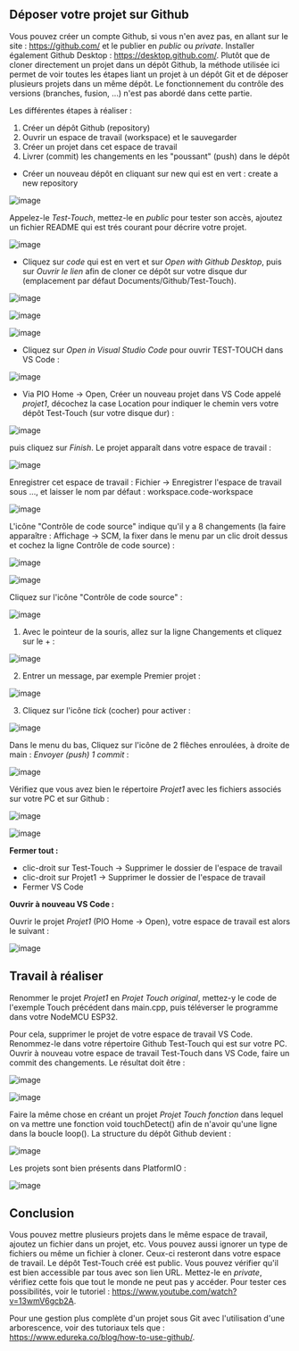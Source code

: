 ## Déposer votre projet sur Github

Vous pouvez créer un compte Github, si vous n'en avez pas, en allant sur le site : https://github.com/ et le publier en *public* ou *private*. Installer également Github Desktop : https://desktop.github.com/. Plutôt que de cloner directement un projet dans un dépôt Github, la méthode utilisée ici permet de voir toutes les étapes liant un projet à un dépôt Git et de déposer plusieurs projets dans un même dépôt. Le fonctionnement du contrôle des versions (branches, fusion, ...) n'est pas abordé dans cette partie.

Les différentes étapes à réaliser :
1. Créer un dépôt Github (repository)
2. Ouvrir un espace de travail (workspace) et le sauvegarder
3. Créer un projet dans cet espace de travail
4. Livrer (commit) les changements en les "poussant" (push) dans le dépôt

* Créer un nouveau dépôt en cliquant sur new qui est en vert : create a new repository

![image](https://user-images.githubusercontent.com/44494044/130114629-a24f5578-4f8e-4604-8485-11acc1b23c6d.png)

Appelez-le *Test-Touch*, mettez-le en *public* pour tester son accès, ajoutez un fichier README qui est trés courant pour décrire votre projet.

![image](https://user-images.githubusercontent.com/44494044/130115247-344ec227-108a-439b-ab85-7716b82f25a3.png)

* Cliquez sur *code* qui est en vert et sur *Open with Github Desktop*, puis sur *Ouvrir le lien* afin de cloner ce dépôt sur votre disque dur (emplacement par défaut Documents/Github/Test-Touch).

![image](https://user-images.githubusercontent.com/44494044/130192203-f3c4eab3-fb44-4cb2-b783-2e2e8264566b.png)

![image](https://user-images.githubusercontent.com/44494044/130192223-6bd2a583-3b23-48f9-8461-26326143cab0.png)

![image](https://user-images.githubusercontent.com/44494044/130192240-3300d424-6d69-4158-9216-a68f64645862.png)


* Cliquez sur *Open in Visual Studio Code* pour ouvrir TEST-TOUCH dans VS Code :

![image](https://user-images.githubusercontent.com/44494044/130192696-dc07e516-b023-4241-9637-f6b082784d3d.png)

* Via PIO Home -> Open, Créer un nouveau projet dans VS Code appelé *projet1*, décochez la case Location pour indiquer le chemin vers votre dépôt Test-Touch (sur votre disque dur) :

![image](https://user-images.githubusercontent.com/44494044/130193239-d9aff7fa-1fe7-443e-bdf2-9cea38e5c2cf.png)

puis cliquez sur *Finish*. Le projet apparaît dans votre espace de travail :

![image](https://user-images.githubusercontent.com/44494044/130193479-a9ed08aa-559a-4347-a8ed-eca748ca2dd3.png)

Enregistrer cet espace de travail : Fichier -> Enregistrer l'espace de travail sous ..., et laisser le nom par défaut : workspace.code-workspace

![image](https://user-images.githubusercontent.com/44494044/130193784-e4b9a5e4-fcfb-4938-a572-86aa9aa3d68e.png)

L'icône "Contrôle de code source" indique qu'il y a 8 changements (la faire apparaître : Affichage -> SCM, la fixer dans le menu par un clic droit dessus et cochez la ligne Contrôle de code source) :

![image](https://user-images.githubusercontent.com/44494044/130194720-a7283e37-1f9d-4b8a-bc69-df317a15e33b.png)

![image](https://user-images.githubusercontent.com/44494044/130194947-17204f66-1faa-4a06-9bd1-9efdc4707534.png)

Cliquez sur l'icône "Contrôle de code source" :

![image](https://user-images.githubusercontent.com/44494044/130195185-f0035ad6-10bf-41fd-aad5-eb4f9498dc2a.png)


1. Avec le pointeur de la souris, allez sur la ligne Changements et cliquez sur le + :

![image](https://user-images.githubusercontent.com/44494044/130142309-90bb363c-0d59-4170-861e-0d77d19ed491.png)

2. Entrer un message, par exemple Premier projet :

![image](https://user-images.githubusercontent.com/44494044/130142098-485be522-a5f2-4e94-89ae-0cd89dc83bfa.png)

3. Cliquez sur l'icône *tick* (cocher) pour activer :

![image](https://user-images.githubusercontent.com/44494044/130142410-88496d57-fbbb-4b80-a175-51f857e3a618.png)

Dans le menu du bas, Cliquez sur l'icône de 2 flêches enroulées, à droite de main :  *Envoyer (push) 1 commit* :

![image](https://user-images.githubusercontent.com/44494044/130143105-c73b3410-076d-41ed-aacc-d13e1d321c26.png)

Vérifiez que vous avez bien le répertoire *Projet1* avec les fichiers associés sur votre PC et sur Github :

![image](https://user-images.githubusercontent.com/44494044/130196176-45d06512-41c7-4eac-b2b2-16333c2f88ae.png)

![image](https://user-images.githubusercontent.com/44494044/130196382-1e18101c-9614-429d-b63f-16b8b43fb206.png)

**Fermer tout  :**

* clic-droit sur Test-Touch -> Supprimer le dossier de l'espace de travail
* clic-droit sur Projet1 -> Supprimer le dossier de l'espace de travail
* Fermer VS Code

**Ouvrir à nouveau VS Code :**

Ouvrir le projet *Projet1* (PIO Home -> Open), votre espace de travail est alors le suivant :

![image](https://user-images.githubusercontent.com/44494044/130198123-5fe7b15e-b254-40ce-b2ca-9a844c2ecd99.png)



## Travail à réaliser

Renommer le projet *Projet1* en *Projet Touch original*, mettez-y le code de l'exemple Touch précédent dans main.cpp, puis téléverser le programme dans votre NodeMCU ESP32.

Pour cela, supprimer le projet de votre espace de travail VS Code. Renommez-le dans votre répertoire Github Test-Touch qui est sur votre PC. Ouvrir à nouveau votre espace de travail Test-Touch dans VS Code, faire un commit des changements. Le résultat doit être :

![image](https://user-images.githubusercontent.com/44494044/130200033-58f25bf5-c53e-4e25-bb38-822bdd39089d.png)

![image](https://user-images.githubusercontent.com/44494044/130200417-e553fe1b-902a-42f9-b670-f99c24308d2d.png)

Faire la même chose en créant un projet *Projet Touch fonction* dans lequel on va mettre une fonction void touchDetect() afin de n'avoir qu'une ligne dans la boucle loop(). La structure du dépôt Github devient :

![image](https://user-images.githubusercontent.com/44494044/130208992-f3004786-b86f-4f9f-b7ab-eaca56fe3d01.png)

Les projets sont bien présents dans PlatformIO :

![image](https://user-images.githubusercontent.com/44494044/130209922-fa8ea7d0-1320-4d4b-811b-eed656c2809e.png)


## Conclusion

Vous pouvez mettre plusieurs projets dans le même espace de travail, ajoutez un fichier dans un projet, etc.
Vous pouvez aussi ignorer un type de fichiers ou même un fichier à cloner. Ceux-ci resteront dans votre espace de travail. 
Le dépôt Test-Touch créé est public. Vous pouvez vérifier qu'il est bien accessible par tous avec son lien URL. Mettez-le en *private*, vérifiez cette fois que tout le monde ne peut pas y accéder. Pour tester ces possibilités, voir le tutoriel : https://www.youtube.com/watch?v=13wmV6gcb2A.

Pour une gestion plus complète d'un projet sous Git avec l'utilisation d'une arborescence, voir des tutoriaux tels que : https://www.edureka.co/blog/how-to-use-github/.


